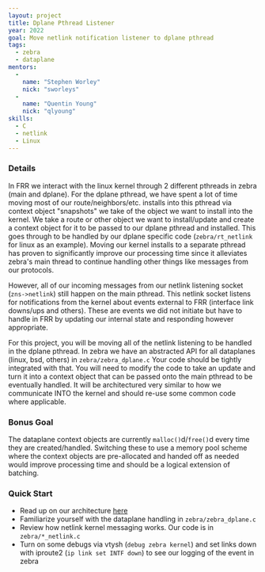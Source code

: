```yaml
---
layout: project
title: Dplane Pthread Listener
year: 2022
goal: Move netlink notification listener to dplane pthread
tags:
  - zebra
  - dataplane
mentors:
  -
    name: "Stephen Worley"
    nick: "sworleys"
  -
    name: "Quentin Young"
    nick: "qlyoung"
skills:
  - C
  - netlink
  - Linux
---
```


### Details
In FRR we interact with the linux kernel through 2 different pthreads in zebra (main and dplane). For the dplane pthread, we have spent a lot of time moving most of our route/neighbors/etc. installs into this pthread via context object "snapshots" we take of the object we want to install into the kernel. We take a route or other object we want to install/update and create a context object for it to be passed to our dplane pthread and installed. This goes through to be handled by our dplane specific code (`zebra/rt_netlink` for linux as an example). Moving our kernel installs to a separate pthread has proven to significantly improve our processing time since it alleviates zebra's main thread to continue handling other things like messages from our protocols.

However, all of our incoming messages from our netlink listening socket (`zns->netlink`) still happen on the main pthread. This netlink socket listens for notifications from the kernel about events external to FRR (interface link downs/ups and others). These are events we did not initiate but have to handle in FRR by updating our internal state and responding however appropriate.

For this project, you will be moving all of the netlink listening to be handled in the dplane pthread. In zebra we have an abstracted API for all dataplanes (linux, bsd, others) in `zebra/zebra_dplane.c` Your code should be tightly integrated with that. You will need to modify the code to take an update and turn it into a context object that can be passed onto the main pthread to be eventually handled. It will be architectured very similar to how we communicate INTO the kernel and should re-use some common code where applicable.


### Bonus Goal
The dataplane context objects are currently `malloc()`d/`free()`d every time they are created/handled. Switching these to use a memory pool scheme where the context objects are pre-allocated and handed off as needed would improve processing time and should be a logical extension of batching.

### Quick Start
  - Read up on our architecture [here](http://docs.frrouting.org/projects/dev-guide/en/latest/process-architecture.html#process-architecture)
  - Familiarize yourself with the dataplane handling in `zebra/zebra_dplane.c`
  - Review how netlink kernel messaging works. Our code is in `zebra/*_netlink.c`
  - Turn on some debugs via vtysh (`debug zebra kernel`) and set links down with iproute2 (`ip link set INTF down`) to see our logging of the event in zebra
